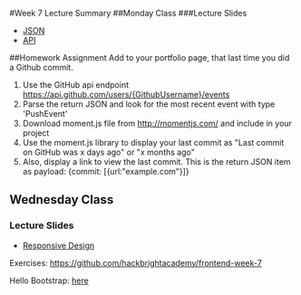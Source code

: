 #Week 7 Lecture Summary
##Monday Class
###Lecture Slides
- [JSON](https://docs.google.com/presentation/d/1_rWBVY0UVFZ0PxysHUJEnTRui0GoTPrQVN-UupdyggE/edit?usp=sharing)
- [API](https://docs.google.com/presentation/d/1lW6PCjxNrttKfbz39U4tTzAGlnmjBECidYn70gAQ_mc/edit?usp=sharing)

##Homework Assignment
Add to your portfolio page, that last time you did a Github commit.

1. Use the GitHub api endpoint https://api.github.com/users/{GithubUsername}/events
2. Parse the return JSON and look for the most recent event with type 'PushEvent'
3. Download moment.js file from http://momentjs.com/ and include in your project
4. Use the moment.js library to display your last commit as "Last commit on GitHub was x days ago" or "x months ago"
5. Also, display a link to view the last commit. This is the return JSON item as payload: {commit: [{url:"example.com"}]}


## Wednesday Class
### Lecture Slides
- [Responsive Design](https://docs.google.com/presentation/d/1Ax7GtspUMeEbEDW_hxSYFrmAC0Hm4KkQH__41nSxoiw/edit?usp=sharing)

Exercises: https://github.com/hackbrightacademy/frontend-week-7

Hello Bootstrap: [here](http://getbootstrap.com/examples/theme/)

